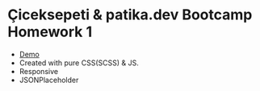 # Çiceksepeti & patika.dev Bootcamp Homework 1
- [Demo](https://optimistic-roentgen-a0a251.netlify.app)
- Created with pure CSS(SCSS) & JS.
- Responsive
- JSONPlaceholder
